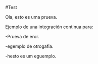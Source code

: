 #Test

Ola, esto es uma prueva.

Ejemplo de una integración continua para:

-Prueva de eror.

-egemplo de otrogafia.

-hesto es um eguemplo.
